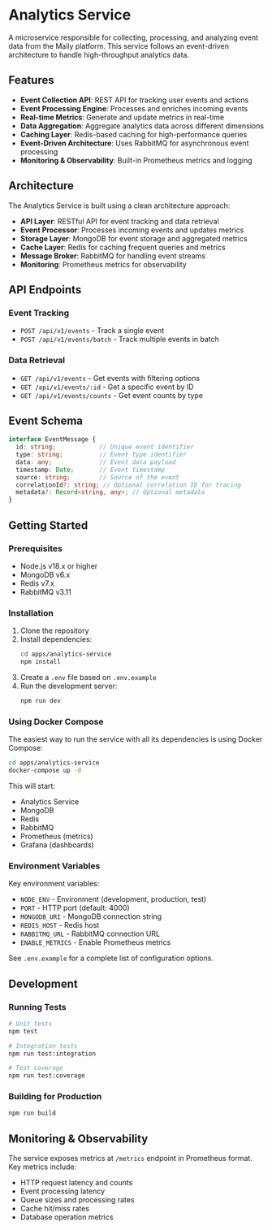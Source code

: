 # Analytics Service

A microservice responsible for collecting, processing, and analyzing event data from the Maily platform. This service follows an event-driven architecture to handle high-throughput analytics data.

## Features

- **Event Collection API**: REST API for tracking user events and actions
- **Event Processing Engine**: Processes and enriches incoming events
- **Real-time Metrics**: Generate and update metrics in real-time
- **Data Aggregation**: Aggregate analytics data across different dimensions
- **Caching Layer**: Redis-based caching for high-performance queries
- **Event-Driven Architecture**: Uses RabbitMQ for asynchronous event processing
- **Monitoring & Observability**: Built-in Prometheus metrics and logging

## Architecture

The Analytics Service is built using a clean architecture approach:

- **API Layer**: RESTful API for event tracking and data retrieval
- **Event Processor**: Processes incoming events and updates metrics
- **Storage Layer**: MongoDB for event storage and aggregated metrics
- **Cache Layer**: Redis for caching frequent queries and metrics
- **Message Broker**: RabbitMQ for handling event streams
- **Monitoring**: Prometheus metrics for observability

## API Endpoints

### Event Tracking

- `POST /api/v1/events` - Track a single event
- `POST /api/v1/events/batch` - Track multiple events in batch

### Data Retrieval

- `GET /api/v1/events` - Get events with filtering options
- `GET /api/v1/events/:id` - Get a specific event by ID
- `GET /api/v1/events/counts` - Get event counts by type

## Event Schema

```typescript
interface EventMessage {
  id: string;            // Unique event identifier
  type: string;          // Event type identifier
  data: any;             // Event data payload
  timestamp: Date;       // Event timestamp
  source: string;        // Source of the event
  correlationId?: string; // Optional correlation ID for tracing
  metadata?: Record<string, any>; // Optional metadata
}
```

## Getting Started

### Prerequisites

- Node.js v18.x or higher
- MongoDB v6.x
- Redis v7.x
- RabbitMQ v3.11

### Installation

1. Clone the repository
2. Install dependencies:
   ```bash
   cd apps/analytics-service
   npm install
   ```
3. Create a `.env` file based on `.env.example`
4. Run the development server:
   ```bash
   npm run dev
   ```

### Using Docker Compose

The easiest way to run the service with all its dependencies is using Docker Compose:

```bash
cd apps/analytics-service
docker-compose up -d
```

This will start:
- Analytics Service
- MongoDB
- Redis
- RabbitMQ
- Prometheus (metrics)
- Grafana (dashboards)

### Environment Variables

Key environment variables:

- `NODE_ENV` - Environment (development, production, test)
- `PORT` - HTTP port (default: 4000)
- `MONGODB_URI` - MongoDB connection string
- `REDIS_HOST` - Redis host
- `RABBITMQ_URL` - RabbitMQ connection URL
- `ENABLE_METRICS` - Enable Prometheus metrics

See `.env.example` for a complete list of configuration options.

## Development

### Running Tests

```bash
# Unit tests
npm test

# Integration tests
npm run test:integration

# Test coverage
npm run test:coverage
```

### Building for Production

```bash
npm run build
```

## Monitoring & Observability

The service exposes metrics at `/metrics` endpoint in Prometheus format. Key metrics include:

- HTTP request latency and counts
- Event processing latency
- Queue sizes and processing rates
- Cache hit/miss rates
- Database operation metrics
